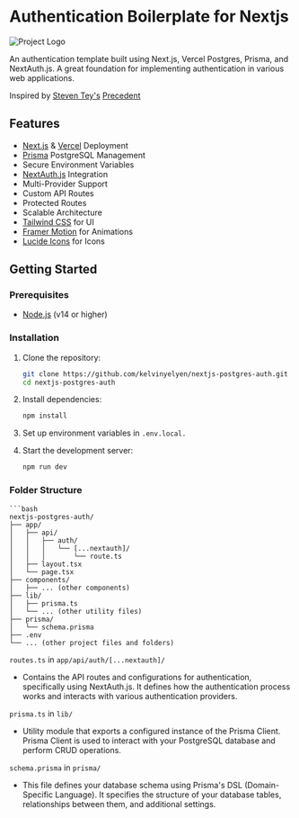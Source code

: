 # Authentication Boilerplate for Nextjs

![Project Logo](/logo.png)

An authentication template built using Next.js, Vercel Postgres, Prisma, and NextAuth.js.  A great foundation for implementing authentication in various web applications.

Inspired by [Steven Tey's](https://github.com/steven-tey) [Precedent](https://github.com/steven-tey/precedent)

## Features

- [Next.js](https://nextjs.org/) & [Vercel](https://vercel.com/) Deployment
- [Prisma](https://www.prisma.io/) PostgreSQL Management
- Secure Environment Variables
- [NextAuth.js](https://next-auth.js.org/) Integration
- Multi-Provider Support
- Custom API Routes
- Protected Routes
- Scalable Architecture
- [Tailwind CSS](https://tailwindcss.com/) for UI
- [Framer Motion](https://www.framer.com/motion/) for Animations
- [Lucide Icons](https://lucide.dev/) for Icons

## Getting Started

### Prerequisites

- [Node.js](https://nodejs.org/) (v14 or higher)

### Installation

1. Clone the repository:

   ```bash
   git clone https://github.com/kelvinyelyen/nextjs-postgres-auth.git
   cd nextjs-postgres-auth

2. Install dependencies:

   ```bash
   npm install

3. Set up environment variables in `.env.local.`
 
4. Start the development server:

   ```bash
   npm run dev

### Folder Structure

    ```bash
    nextjs-postgres-auth/
    ├── app/
    │   ├── api/
    │   │   ├── auth/
    │   │   │   └── [...nextauth]/
    │   │   │       └── route.ts
    │   ├── layout.tsx
    │   └── page.tsx
    ├── components/
    │   ├── ... (other components)
    ├── lib/
    │   ├── prisma.ts
    │   └── ... (other utility files)
    ├── prisma/
    │   └── schema.prisma
    ├── .env
    └── ... (other project files and folders)


`routes.ts` in `app/api/auth/[...nextauth]/`

- Contains the API routes and configurations for authentication, specifically using NextAuth.js. It defines how the authentication process works and interacts with various authentication providers.


`prisma.ts` in `lib/`

- Utility module that exports a configured instance of the Prisma Client. Prisma Client is used to interact with your PostgreSQL database and perform CRUD operations.


`schema.prisma` in `prisma/`
- This file defines your database schema using Prisma's DSL (Domain-Specific Language). It specifies the structure of your database tables, relationships between them, and additional settings.

